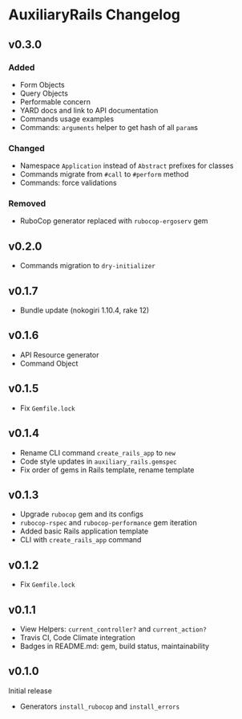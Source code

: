 # AuxiliaryRails Changelog

## v0.3.0

### Added
- Form Objects
- Query Objects
- Performable concern
- YARD docs and link to API documentation
- Commands usage examples
- Commands: `arguments` helper to get hash of all `param`s

### Changed
- Namespace `Application` instead of `Abstract` prefixes for classes
- Commands migrate from `#call` to `#perform` method
- Commands: force validations

### Removed
- RuboCop generator replaced with `rubocop-ergoserv` gem

## v0.2.0

* Commands migration to `dry-initializer`

## v0.1.7

* Bundle update (nokogiri 1.10.4, rake 12)

## v0.1.6

* API Resource generator
* Command Object

## v0.1.5

* Fix `Gemfile.lock`

## v0.1.4

* Rename CLI command `create_rails_app` to `new`
* Code style updates in `auxiliary_rails.gemspec`
* Fix order of gems in Rails template, rename template

## v0.1.3

* Upgrade `rubocop` gem and its configs
* `rubocop-rspec` and `rubocop-performance` gem iteration
* Added basic Rails application template
* CLI with `create_rails_app` command

## v0.1.2

* Fix `Gemfile.lock`

## v0.1.1

* View Helpers: `current_controller?` and `current_action?`
* Travis CI, Code Climate integration
* Badges in README.md: gem, build status, maintainability

## v0.1.0

Initial release

* Generators `install_rubocop` and `install_errors`
